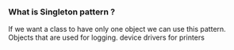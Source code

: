 ### What is Singleton pattern ?

If we want a class to have only one object we can use this pattern.  
Objects that are used for logging. device drivers for printers 